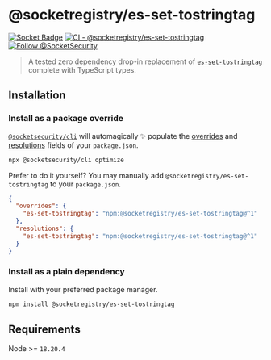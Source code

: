 # @socketregistry/es-set-tostringtag

[![Socket Badge](https://socket.dev/api/badge/npm/package/@socketregistry/es-set-tostringtag)](https://socket.dev/npm/package/@socketregistry/es-set-tostringtag)
[![CI - @socketregistry/es-set-tostringtag](https://github.com/SocketDev/socket-registry-js/actions/workflows/test.yml/badge.svg)](https://github.com/SocketDev/socket-registry-js/actions/workflows/test.yml)
[![Follow @SocketSecurity](https://img.shields.io/twitter/follow/SocketSecurity?style=social)](https://twitter.com/SocketSecurity)

> A tested zero dependency drop-in replacement of
> [`es-set-tostringtag`](https://socket.dev/npm/package/es-set-tostringtag)
> complete with TypeScript types.

## Installation

### Install as a package override

[`@socketsecurity/cli`](https://socket.dev/npm/package/@socketsecurity/cli) will
automagically :sparkles: populate the
[overrides](https://docs.npmjs.com/cli/v9/configuring-npm/package-json#overrides)
and [resolutions](https://yarnpkg.com/configuration/manifest#resolutions) fields
of your `package.json`.

```sh
npx @socketsecurity/cli optimize
```

Prefer to do it yourself? You may manually add
`@socketregistry/es-set-tostringtag` to your `package.json`.

```json
{
  "overrides": {
    "es-set-tostringtag": "npm:@socketregistry/es-set-tostringtag@^1"
  },
  "resolutions": {
    "es-set-tostringtag": "npm:@socketregistry/es-set-tostringtag@^1"
  }
}
```

### Install as a plain dependency

Install with your preferred package manager.

```sh
npm install @socketregistry/es-set-tostringtag
```

## Requirements

Node >= `18.20.4`
